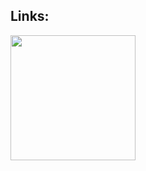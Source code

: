 ## Links:

[<img src="https://i.imgur.com/u4BzoOo.png" width="200px">](https://kiwi-ir.github.io/Infos-zu-Infrarot-Datenuebertragung/)
